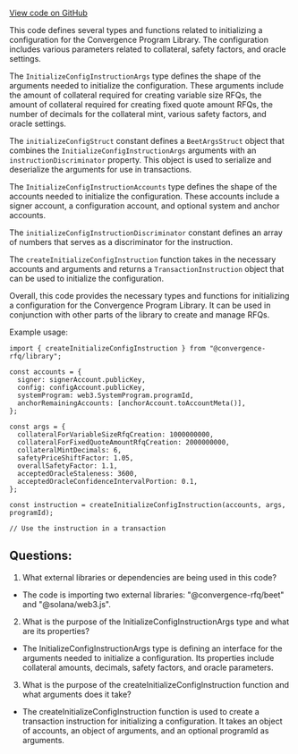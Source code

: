 [View code on GitHub](https://github.com/convergence-rfq/convergence-program-library/risk-engine/js/generated/instructions/initializeConfig.d.ts)

This code defines several types and functions related to initializing a configuration for the Convergence Program Library. The configuration includes various parameters related to collateral, safety factors, and oracle settings. 

The `InitializeConfigInstructionArgs` type defines the shape of the arguments needed to initialize the configuration. These arguments include the amount of collateral required for creating variable size RFQs, the amount of collateral required for creating fixed quote amount RFQs, the number of decimals for the collateral mint, various safety factors, and oracle settings. 

The `initializeConfigStruct` constant defines a `BeetArgsStruct` object that combines the `InitializeConfigInstructionArgs` arguments with an `instructionDiscriminator` property. This object is used to serialize and deserialize the arguments for use in transactions. 

The `InitializeConfigInstructionAccounts` type defines the shape of the accounts needed to initialize the configuration. These accounts include a signer account, a configuration account, and optional system and anchor accounts. 

The `initializeConfigInstructionDiscriminator` constant defines an array of numbers that serves as a discriminator for the instruction. 

The `createInitializeConfigInstruction` function takes in the necessary accounts and arguments and returns a `TransactionInstruction` object that can be used to initialize the configuration. 

Overall, this code provides the necessary types and functions for initializing a configuration for the Convergence Program Library. It can be used in conjunction with other parts of the library to create and manage RFQs. 

Example usage:

```
import { createInitializeConfigInstruction } from "@convergence-rfq/library";

const accounts = {
  signer: signerAccount.publicKey,
  config: configAccount.publicKey,
  systemProgram: web3.SystemProgram.programId,
  anchorRemainingAccounts: [anchorAccount.toAccountMeta()],
};

const args = {
  collateralForVariableSizeRfqCreation: 1000000000,
  collateralForFixedQuoteAmountRfqCreation: 2000000000,
  collateralMintDecimals: 6,
  safetyPriceShiftFactor: 1.05,
  overallSafetyFactor: 1.1,
  acceptedOracleStaleness: 3600,
  acceptedOracleConfidenceIntervalPortion: 0.1,
};

const instruction = createInitializeConfigInstruction(accounts, args, programId);

// Use the instruction in a transaction
```
## Questions: 
 1. What external libraries or dependencies are being used in this code?
- The code is importing two external libraries: "@convergence-rfq/beet" and "@solana/web3.js".

2. What is the purpose of the InitializeConfigInstructionArgs type and what are its properties?
- The InitializeConfigInstructionArgs type is defining an interface for the arguments needed to initialize a configuration. Its properties include collateral amounts, decimals, safety factors, and oracle parameters.

3. What is the purpose of the createInitializeConfigInstruction function and what arguments does it take?
- The createInitializeConfigInstruction function is used to create a transaction instruction for initializing a configuration. It takes an object of accounts, an object of arguments, and an optional programId as arguments.